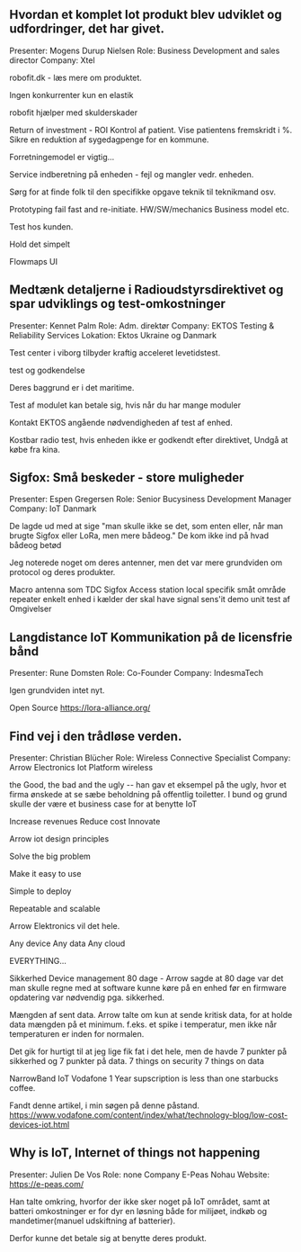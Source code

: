 ## Hvordan et komplet Iot produkt blev udviklet og udfordringer, det har givet.
Presenter: Mogens Durup Nielsen
Role: Business Development and sales director
Company: Xtel

robofit.dk - læs mere om produktet.

Ingen konkurrenter kun en elastik

robofit hjælper med skulderskader

Return of investment - ROI 
Kontrol af patient. 
Vise patientens fremskridt i %.
Sikre en reduktion af sygedagpenge for en kommune.

Forretningemodel er vigtig...

Service indberetning på enheden - fejl og mangler vedr. enheden.

Sørg for at finde folk til den specifikke opgave teknik til teknikmand osv.

Prototyping fail fast and re-initiate.
HW/SW/mechanics
Business model etc.

Test hos kunden.

Hold det simpelt 

Flowmaps UI


## Medtænk detaljerne i Radioudstyrsdirektivet og spar udviklings og test-omkostninger
Presenter: Kennet Palm 
Role: Adm. direktør
Company: EKTOS Testing & Reliability Services
Lokation: Ektos Ukraine og Danmark

Test center i viborg tilbyder kraftig acceleret levetidstest.

test og godkendelse

Deres baggrund er i det maritime.

Test af modulet kan betale sig, hvis når du har mange moduler

Kontakt EKTOS angående nødvendigheden af test af enhed.

Kostbar radio test, hvis enheden ikke er godkendt efter direktivet, Undgå at købe fra kina.


## Sigfox: Små beskeder - store muligheder
Presenter: Espen Gregersen
Role: Senior Bucysiness Development Manager
Company: IoT Danmark

De lagde ud med at sige "man skulle ikke se det, som enten eller, når man brugte Sigfox eller LoRa, men mere bådeog." De kom ikke ind på hvad bådeog betød

Jeg noterede noget om deres antenner, men det var mere grundviden om protocol og deres produkter.

Macro antenna som TDC
Sigfox Access station local specifik småt område
repeater enkelt enhed i kælder der skal have signal
sens'it demo unit test af Omgivelser

## Langdistance IoT Kommunikation på de licensfrie bånd
Presenter: Rune Domsten
Role: Co-Founder
Company: IndesmaTech

Igen grundviden intet nyt.

Open Source
https://lora-alliance.org/

## Find vej i den trådløse verden.
Presenter: Christian Blücher
Role: Wireless Connective Specialist
Company: Arrow Electronics
Iot Platform wireless

the Good, the bad and the ugly -- han gav et eksempel på the ugly, hvor et firma ønskede at se sæbe beholdning på offentlig toiletter. I bund og grund skulle der være et business case for at benytte IoT

Increase revenues
Reduce cost 
Innovate

Arrow iot design principles

Solve the big problem 

Make it easy to use

Simple to deploy

Repeatable and scalable

Arrow Elektronics vil det hele.

Any device
Any data
Any cloud

EVERYTHING...


Sikkerhed
Device management 
80 dage - Arrow sagde at 80 dage var det man skulle regne med at software kunne køre på en enhed før en firmware opdatering var nødvendig pga. sikkerhed.

Mængden af sent data.
Arrow talte om kun at sende kritisk data, for at holde data mængden på et minimum. f.eks. et spike i temperatur, men ikke når temperaturen er inden for normalen.

Det gik for hurtigt til at jeg lige fik fat i det hele, men de havde 7 punkter på sikkerhed og 7 punkter på data.
7 things on security 
7 things on data

NarrowBand IoT
Vodafone 1 Year supscription is less than one starbucks coffee.

Fandt denne artikel, i min søgen på denne påstand.
https://www.vodafone.com/content/index/what/technology-blog/low-cost-devices-iot.html


## Why is IoT, Internet of things not happening
Presenter: Julien De Vos
Role: none
Company E-Peas Nohau
Website: https://e-peas.com/

Han talte omkring, hvorfor der ikke sker noget på IoT området, samt at batteri omkostninger er for dyr en løsning både for milijøet, indkøb og mandetimer(manuel udskiftning af batterier).

Derfor kunne det betale sig at benytte deres produkt. 
